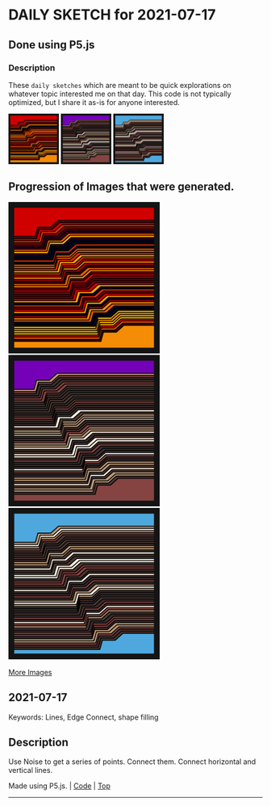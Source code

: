 # DAILY SKETCH for 2021-07-17

## Done using P5.js

### Description

These `daily sketches` which are meant to be quick explorations     on whatever topic interested me on that day. This code is not typically optimized, but I share it as-is     for anyone interested.

<img src = 'images/keep_2021-07-18-22-54-36.png' width = '100'> <img src = 'images/keep_2021-07-18-22-56-05.png' width = '100'> <img src = 'images/keep_2021-07-18-22-58-37.png' width = '100'> 

## Progression of Images that were generated.

<img src = 'images/keep_2021-07-18-22-54-36.png' width = '300'> 
<img src = 'images/keep_2021-07-18-22-56-05.png' width = '300'> 
<img src = 'images/keep_2021-07-18-22-58-37.png' width = '300'> 


[More Images](2021-07-17/images) 


 ## 2021-07-17
Keywords: Lines, Edge Connect, shape filling
 

## Description 

 Use Noise to get a series of points. 
 Connect them. Connect horizontal and vertical lines.
 

Made using P5.js. | [Code](2021/2021-07-17/) | [Top](#daily-sketches) 

-----

